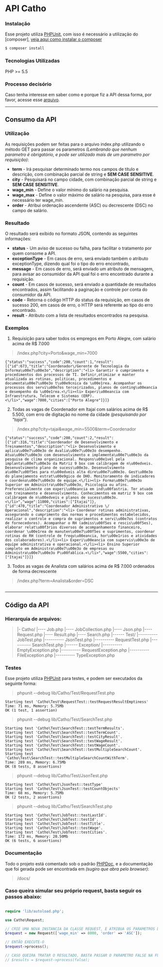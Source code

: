 # API Catho

### Instalação
Esse projeto utiliza [PHPUnit], com isso é necessário a utilização do [composer], [veja aqui como instalar o composer](https://getcomposer.org/download/)
```bash
$ composer install
```

### Tecnologias Utilizadas
PHP >= 5.5

### Processo decisório
Caso tenha interesse em saber como e porque fiz a API dessa forma, por favor, acesse esse [arquivo](DECISION.md).

---

## Consumo da API
### Utilização
As requisições podem ser feitas para o arquivo index.php utilizando o método GET para passar os parametros *(Lembrando que nenhum parametro é obrigatório, e pode ser utilizado mais de um parametro por requisição)*:

* **term** - Irá pesquisar determinado termo nos campos de título e descrição, com combinação parcial de string e **SEM CASE SENSITIVE**.
* **city** - Pesquisará no campo cidade, com combinação parcial de string e **SEM CASE SENSITIVE**.
* **wage_min** - Define o valor mínimo do salário na pesquisa.
* **wage_max** - Define o valor máximo de salário na pesquisa, para esse é necessário ter wage_min.
* **order** - Atribui ordenação ascendente (ASC) ou decrescente (DSC) no campo de salário. 

### Resultado
O resultado será exibido no formato JSON, contendo as seguintes informações:

* **status** - Um aviso de sucesso ou falha, para facilitar o tratamento por quem consome a API.
* **exceptionType** - Em casos de erro, será enviado também o atributo exceptionType, dizendo qual foi o tipo do erro encontrado,
* **message** - Em casos de erro, será enviado um atributo de mensagem, para avisar ao consumidor da API qual foi o erro encontrado durante a requisição.
* **count** - Em casos de sucesso, será enviado a quantidade de resultados encontrados, assim facilitando a paginação e controle por conta do consumidor da API.
* **code** - Retorna o código HTTP do status da requisição, em casos de sucesso 200, em casos de erro, o HTTP será referente ao tipo do erro encontrado.
* **result** - Atributo com a lista de resultados encontrados na pesquisa.

### Exemplos

1) Requisição para saber todos os empregos em Porto Alegre, com salário acima de R$ 7.000
> /index.php?city=Porto&wage_min=7000
```
{"status":"success","code":200,"count":1,"result":[{"id":673,"title":"Coordenador\/Gerente de Tecnologia da Informa\u00e7\u00e3o","description":"<li> Garantir o cumprimento e procedimentos dos processos de TI. Definir,otimizar e manter atualizada as rotinas, politicas, procedimentos e documenta\u00e7\u00e3o t\u00e9cnica da \u00e1rea. Acompanhar os processos dos servi\u00e7os terceirizados, planos de conting\u00eancia e desempenho da \u00e1rea.<\/li><li> Experi\u00eancia com Infraestrutura, Telecom e Sistemas (ERP). <\/li>","wage":7000,"cities":["Porto Alegre"]}]}
```

2) Todas as vagas de Coordenador em Itajaí com salários acima de R$ 5.500, com erro de digitação no nome da cidade *(pesquisando por "tajai")*.
> /index.php?city=tajai&wage_min=5500&term=Coordenador
```
{"status":"success","code":200,"count":2,"result":[{"id":316,"title":"Coordenador de Desenvolvimento e Treinamentos","description":"<li> Desenvolvimento e aplica\u00e7\u00e3o de Avalia\u00e7\u00e3o desempenho. Atua\u00e7\u00e3o com desenvolvimento e implementa\u00e7\u00e3o da pesquisa de clima organizacional. Respons\u00e1vel pela implanta\u00e7\u00e3o da Matriz 9 box com calibragem de n\u00edveis. Desenvolvimento plano de sucess\u00e3o. Desenvolvimento a\u00e7\u00f5es para n\u00edveis alta dire\u00e7\u00e3o. Gest\u00e3o do planejamento estrat\u00e9gico de DHO. Monitoramento de indicadores e coordena\u00e7\u00e3o de equipe.<\/li><li> Forma\u00e7\u00e3o Superior em Administra\u00e7\u00e3o, Psicologia ou afins. Preferencialmente com experi\u00eancia em ind\u00fastria. Ter atuado com treinamento e desenvolvimento. Conhecimentos em matriz 9 box com calibragem de n\u00edveis e planos de sucess\u00e3o.<\/li>","wage":11000,"cities":["Itajai"]},{"id":470,"title":"Coordenador Administrativo \/ Operacional","description":"<li> Coordenar rotinas administrativas, assegurando o cumprimento das normas e procedimentos estabelecidos, realizar o controle e compra de suprimentos e servi\u00e7os (contratos de fornecedores). Acompanhar o RH (admiss\u00f5es e rescis\u00f5es), elaborar relat\u00f3rios diversos de acompanhamento financeiro, coordenar \u00e1rea de manuten\u00e7\u00f5es e suprimentos, coordenar rotinas de RH (controle de frequ\u00eancia, hor\u00e1rios e atividades dos colaboradores).<\/li><li> Experi\u00eancia com supervis\u00e3o de equipe administrativa e operacional.<\/li><li> Ensino Superior completo em Administra\u00e7\u00e3o de empresas ou Administra\u00e7\u00e3o P\u00fablica.<\/li>","wage":5500,"cities":["Itajai"]}]}
```

3) Todos as vagas de Analista com salários acima de R$ 7.000 ordenados de forma decrescente
> /index.php?term=Analista&order=DSC
```
```

---

## Código da API
### Hierarquia de arquivos:
> |- Catho/
> |---- Job.php
> |---- JobCollection.php
> |---- Json.php
> |---- Request.php
> |---- Result.php
> |---- Search.php
> |------ Test/
> |---------- JobTest.php
> |---------- JsonTest.php
> |---------- RequestTest.php
> |---------- SearchTest.php
> |------ Exception/
> |---------- EmptyException.php
> |---------- RequestException.php
> |---------- FileException.php
> |---------- TypeException.php

### Testes
Esse projeto utiliza [PHPUnit] para testes, e podem ser executados da seguinte forma:
>  phpunit --debug lib/Catho/Test/RequestTest.php
```
Starting test 'Catho\Test\RequestTest::testRequestResultEmptiness'
Time: 71 ms, Memory: 5.75Mb
OK (1 test, 1 assertion)
```
>  phpunit --debug lib/Catho/Test/SearchTest.php
```
Starting test 'Catho\Test\SearchTest::testTermResults'.
Starting test 'Catho\Test\SearchTest::testTermCount'.
Starting test 'Catho\Test\SearchTest::testCityResult'.
Starting test 'Catho\Test\SearchTest::testWageResult'.
Starting test 'Catho\Test\SearchTest::testWageCount'.
Starting test 'Catho\Test\SearchTest::testMultipleSearchCount'.
Starting test 'Catho\Test\SearchTest::testMultipleSearchCountWithTerm'.
Time: 289 ms, Memory: 6.75Mb
OK (8 tests, 8 assertions)
```
>  phpunit --debug lib/Catho/Test/JsonTest.php
```
Starting test 'Catho\Test\JsonTest::testType'
Starting test 'Catho\Test\JsonTest::testCountObjects'
Time: 68 ms, Memory: 5.75Mb
OK (2 tests, 2 assertions)
```
>  phpunit --debug lib/Catho/Test/SearchTest.php
```
Starting test 'Catho\Test\JobTest::testLastId'.
Starting test 'Catho\Test\JobTest::testId'.
Starting test 'Catho\Test\JobTest::testTitle'.
Starting test 'Catho\Test\JobTest::testWage'.
Starting test 'Catho\Test\JobTest::testCities'.
Time: 172 ms, Memory: 20.50Mb
OK (6 tests, 6 assertions)
```

### Documentação
Todo o projeto está comentado sob o padrão [PHPDoc](), e a documentação que foi gerada pode ser encontrada em *(sugiro que abra pelo browser)*:
> /docs/

### Caso queira simular seu próprio request, basta seguir os passos abaixo:
```php

require 'lib/autoload.php';

use Catho\Request;

// CRIE UMA NOVA INSTANCIA DA CLASSE REQUEST, E ATRIBUA OS PARAMETROS DESEJADOS
$request = new Request(['wage_min' => 8000, 'order' => 'ASC']);

// ENTÃO EXECUTE-O
$request->process();

// CASO QUEIRA TRATAR O RESULTADO, BASTA PASSAR O PARAMETRO FALSE NA FUNÇÃO PROCESS:
// $results = $request->process(false); 

```

[PHPUnit]:https://phpunit.de/